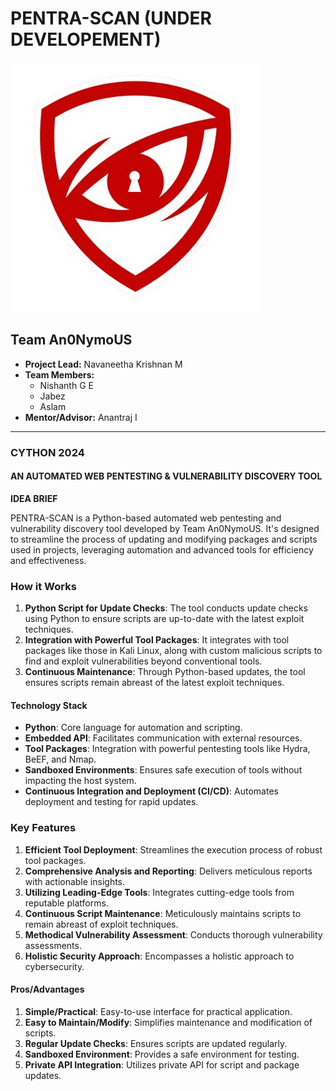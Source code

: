 # PENTRA-SCAN (UNDER DEVELOPEMENT)

![PENTRA-SCAN Logo](pentra_scan_logo.png)

## Team An0NymoUS
- **Project Lead:** Navaneetha Krishnan M
- **Team Members:**
  - Nishanth G E
  - Jabez
  - Aslam
- **Mentor/Advisor:** Anantraj I

---

### CYTHON 2024

#### AN AUTOMATED WEB PENTESTING & VULNERABILITY DISCOVERY TOOL

**IDEA BRIEF**

PENTRA-SCAN is a Python-based automated web pentesting and vulnerability discovery tool developed by Team An0NymoUS. It's designed to streamline the process of updating and modifying packages and scripts used in projects, leveraging automation and advanced tools for efficiency and effectiveness.

### How it Works

1. **Python Script for Update Checks**: The tool conducts update checks using Python to ensure scripts are up-to-date with the latest exploit techniques.
2. **Integration with Powerful Tool Packages**: It integrates with tool packages like those in Kali Linux, along with custom malicious scripts to find and exploit vulnerabilities beyond conventional tools.
3. **Continuous Maintenance**: Through Python-based updates, the tool ensures scripts remain abreast of the latest exploit techniques.

#### Technology Stack

- **Python**: Core language for automation and scripting.
- **Embedded API**: Facilitates communication with external resources.
- **Tool Packages**: Integration with powerful pentesting tools like Hydra, BeEF, and Nmap.
- **Sandboxed Environments**: Ensures safe execution of tools without impacting the host system.
- **Continuous Integration and Deployment (CI/CD)**: Automates deployment and testing for rapid updates.

### Key Features

1. **Efficient Tool Deployment**: Streamlines the execution process of robust tool packages.
2. **Comprehensive Analysis and Reporting**: Delivers meticulous reports with actionable insights.
3. **Utilizing Leading-Edge Tools**: Integrates cutting-edge tools from reputable platforms.
4. **Continuous Script Maintenance**: Meticulously maintains scripts to remain abreast of exploit techniques.
5. **Methodical Vulnerability Assessment**: Conducts thorough vulnerability assessments.
6. **Holistic Security Approach**: Encompasses a holistic approach to cybersecurity.

#### Pros/Advantages

1. **Simple/Practical**: Easy-to-use interface for practical application.
2. **Easy to Maintain/Modify**: Simplifies maintenance and modification of scripts.
3. **Regular Update Checks**: Ensures scripts are updated regularly.
4. **Sandboxed Environment**: Provides a safe environment for testing.
5. **Private API Integration**: Utilizes private API for script and package updates.
